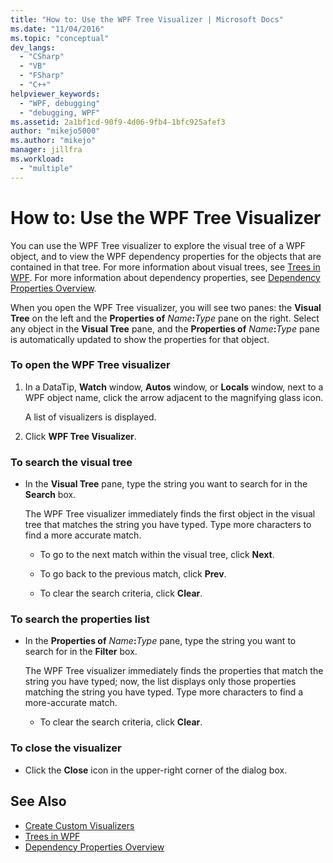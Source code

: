 ```yaml
---
title: "How to: Use the WPF Tree Visualizer | Microsoft Docs"
ms.date: "11/04/2016"
ms.topic: "conceptual"
dev_langs:
  - "CSharp"
  - "VB"
  - "FSharp"
  - "C++"
helpviewer_keywords:
  - "WPF, debugging"
  - "debugging, WPF"
ms.assetid: 2a1bf1cd-90f9-4d06-9fb4-1bfc925afef3
author: "mikejo5000"
ms.author: "mikejo"
manager: jillfra
ms.workload:
  - "multiple"
---
```

# How to: Use the WPF Tree Visualizer
You can use the WPF Tree visualizer to explore the visual tree of a WPF object, and to view the WPF dependency properties for the objects that are contained in that tree. For more information about visual trees, see [Trees in WPF](/dotnet/framework/wpf/advanced/trees-in-wpf). For more information about dependency properties, see [Dependency Properties Overview](/dotnet/framework/wpf/advanced/dependency-properties-overview).

 When you open the WPF Tree visualizer, you will see two panes: the **Visual Tree** on the left and the **Properties of** _Name_**:**_Type_ pane on the right. Select any object in the **Visual Tree** pane, and the **Properties of** _Name_**:**_Type_ pane is automatically updated to show the properties for that object.

### To open the WPF Tree visualizer

1.  In a DataTip, **Watch** window, **Autos** window, or **Locals** window, next to a WPF object name, click the arrow adjacent to the magnifying glass icon.

     A list of visualizers is displayed.

2.  Click **WPF Tree Visualizer**.

### To search the visual tree

-   In the **Visual Tree** pane, type the string you want to search for in the **Search** box.

     The WPF Tree visualizer immediately finds the first object in the visual tree that matches the string you have typed. Type more characters to find a more accurate match.

    -   To go to the next match within the visual tree, click **Next**.

    -   To go back to the previous match, click **Prev**.

    -   To clear the search criteria, click **Clear**.

### To search the properties list

-   In the **Properties of** _Name_**:**_Type_ pane, type the string you want to search for in the **Filter** box.

     The WPF Tree visualizer immediately finds the properties that match the string you have typed; now, the list displays only those properties matching the string you have typed. Type more characters to find a more-accurate match.

    -   To clear the search criteria, click **Clear**.

### To close the visualizer

-   Click the **Close** icon in the upper-right corner of the dialog box.

## See Also
- [Create Custom Visualizers](../debugger/create-custom-visualizers-of-data.md)
- [Trees in WPF](/dotnet/framework/wpf/advanced/trees-in-wpf)
- [Dependency Properties Overview](/dotnet/framework/wpf/advanced/dependency-properties-overview)
